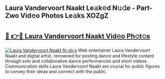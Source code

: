## Laura Vandervoort Naakt Le𝚊k𝚎d N𝚞𝚍e - Part-Zwo Vid𝚎o Photos Le𝚊ks XOZgZ

# <h2><a href="http://fb2suz.evod.top/?m=Laura+Vandervoort+Naakt">🔗 👉🔴 Laura Vandervoort Naakt Vid𝚎o Ph𝚘t𝚘s</a></h2>

[![Laura Vandervoort Naakt N𝚞d𝚎s](https://i.imgur.com/8V9OHl7.gif)](http://fb2suz.evod.top/?m=Laura+Vandervoort+Naakt)
Web entertainer Laura Vandervoort Naakt and digital artist, renowned for posting dance and lifestyle content through solo and collaborative dance performances and short videos. Communication skills Laura Vandervoort Naakt are crucial for public figures to convey their ideas and connect with the public. 
